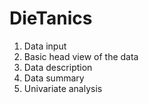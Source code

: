 # DieTanics

1. Data input
2. Basic head view of the data
3. Data description
4. Data summary
5. Univariate analysis
